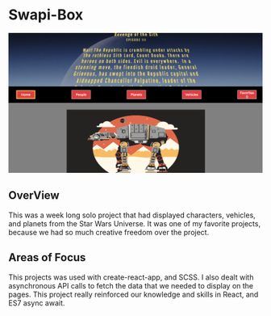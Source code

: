 # Swapi-Box

![ScreenShot](./screenshot.png)

## OverView
This was a week long solo project that had displayed characters, vehicles, and planets from the Star Wars Universe. It was one of my favorite projects, because we had so much creative freedom over the project.

## Areas of Focus
This projects was used with create-react-app, and SCSS. I also dealt with asynchronous API calls to fetch the data that we needed to display on the pages. This project really reinforced our knowledge and skills in React, and ES7 async await.
